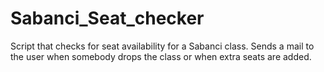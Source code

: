 # Sabanci_Seat_checker
Script that checks for seat availability for a Sabanci class. Sends a mail to the user when somebody drops the class or when extra seats are added.
